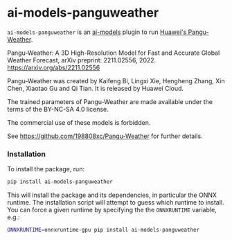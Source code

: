 # ai-models-panguweather

`ai-models-panguweather` is an [ai-models](https://github.com/ecmwf-lab/ai-models) plugin to run [Huawei's Pangu-Weather](https://github.com/198808xc/Pangu-Weather).

Pangu-Weather: A 3D High-Resolution Model for Fast and Accurate Global Weather Forecast, arXiv preprint: 2211.02556, 2022.
<https://arxiv.org/abs/2211.02556>

Pangu-Weather was created by Kaifeng Bi, Lingxi Xie, Hengheng Zhang, Xin Chen, Xiaotao Gu and Qi Tian. It is released by Huawei Cloud.

The trained parameters of Pangu-Weather are made available under the terms of the BY-NC-SA 4.0 license.

The commercial use of these models is forbidden.

See <https://github.com/198808xc/Pangu-Weather> for further details.

### Installation

To install the package, run:

```bash
pip install ai-models-panguweather
```

This will install the package and its dependencies, in particular the ONNX runtime. The installation script will attempt to guess which runtime to install. You can force a given runtime by specifying the the `ONNXRUNTIME` variable, e.g.:

```bash
ONNXRUNTIME=onnxruntime-gpu pip install ai-models-panguweather
```
